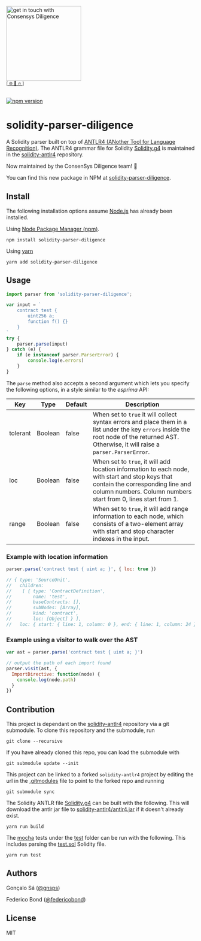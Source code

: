[<img width="200" alt="get in touch with Consensys Diligence" src="https://user-images.githubusercontent.com/2865694/56826101-91dcf380-685b-11e9-937c-af49c2510aa0.png">](https://diligence.consensys.net)<br/>
<sup>
[[  🌐  ](https://diligence.consensys.net/?utm_source=github_npm&utm_medium=banner&utm_campaign=solidity-parser-diligence)  [  📩  ](mailto:diligence@consensys.net)  [  🔥  ](https://consensys.github.io/diligence/)]
</sup><br/><br/>

[![npm version](https://badge.fury.io/js/solidity-parser-diligence.svg)](https://badge.fury.io/js/solidity-parser-diligence)

solidity-parser-diligence
=====================

A Solidity parser built on top of [ANTLR4 (ANother Tool for Language Recognition)](https://www.antlr.org/). The ANTLR4 grammar file for Solidity [Solidity.g4](https://github.com/ConsenSys/solidity-antlr4/blob/master/Solidity.g4) is maintained in the [solidity-antlr4](https://github.com/consensys/solidity-antlr4) repository.

Now maintained by the ConsenSys Diligence team! :tada:

You can find this new package in NPM at [solidity-parser-diligence](https://www.npmjs.com/package/solidity-parser-diligence).

## Install

The following installation options assume [Node.js](https://nodejs.org/en/download/) has already been installed.

Using [Node Package Manager (npm)](https://www.npmjs.com/).

```
npm install solidity-parser-diligence
```

Using [yarn](https://yarnpkg.com/)

```
yarn add solidity-parser-diligence
```

## Usage

```javascript
import parser from 'solidity-parser-diligence';

var input = `
    contract test {
        uint256 a;
        function f() {}
    }
`
try {
    parser.parse(input)
} catch (e) {
    if (e instanceof parser.ParserError) {
        console.log(e.errors)
    }
}
```

The `parse` method also accepts a second argument which lets you specify the
following options, in a style similar to the _esprima_ API:

| Key      | Type    | Default | Description                                                                                                                                                                                          |
|----------|---------|---------|------------------------------------------------------------------------------------------------------------------------------------------------------------------------------------------------------|
| tolerant | Boolean | false   | When set to `true` it will collect syntax errors and place them in a list under the key `errors` inside the root node of the returned AST. Otherwise, it will raise a `parser.ParserError`.          |
| loc      | Boolean | false   | When set to `true`, it will add location information to each node, with start and stop keys that contain the corresponding line and column numbers. Column numbers start from 0, lines start from 1. |
| range    | Boolean | false   | When set to `true`, it will add range information to each node, which consists of a two-element array with start and stop character indexes in the input.                                            |


### Example with location information

```javascript
parser.parse('contract test { uint a; }', { loc: true })

// { type: 'SourceUnit',
//   children:
//    [ { type: 'ContractDefinition',
//        name: 'test',
//        baseContracts: [],
//        subNodes: [Array],
//        kind: 'contract',
//        loc: [Object] } ],
//   loc: { start: { line: 1, column: 0 }, end: { line: 1, column: 24 } } }

```

### Example using a visitor to walk over the AST

```javascript
var ast = parser.parse('contract test { uint a; }')

// output the path of each import found
parser.visit(ast, {
  ImportDirective: function(node) {
    console.log(node.path)
  }
})
```

## Contribution

This project is dependant on the [solidity-antlr4](https://github.com/consensys/solidity-antlr4) repository via a git submodule. To clone this repository and the submodule, run

```
git clone --recursive
```

If you have already cloned this repo, you can load the submodule with 

```
git submodule update --init
```

This project can be linked to a forked `solidity-antlr4` project by editing the url in the [.gitmodules](.gitmodules) file to point to the forked repo and running

```
git submodule sync
```

The Solidity ANTLR file [Solidity.g4](./solidity-antlr4/Solidity.g4) can be built with the following. This will download the antlr jar file to [solidity-antlr4/antlr4.jar](./solidity-antlr4/antlr4.jar) if it doesn't already exist.

```
yarn run build
```

The [mocha](https://mochajs.org/) tests under the [test](./test) folder can be run with the following. This includes parsing the [test.sol](./test/test.sol) Solidity file.

```
yarn run test
```

## Authors

Gonçalo Sá ([@gnsps](https://twitter.com/gnsps))

Federico Bond ([@federicobond](https://github.com/federicobond))

## License

MIT
